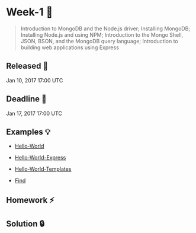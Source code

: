 # Week-1 :gem:

> Introduction to MongoDB and the Node.js driver; Installing MongoDB; Installing Node.js and using NPM; Introduction to the Mongo Shell, JSON, BSON, and the MongoDB query language; Introduction to building web applications using Express

## Released :checkered_flag:
Jan 10, 2017 17:00 UTC

## Deadline :racehorse:
Jan 17, 2017 17:00 UTC

## Examples :bulb:

* [Hello-World](https://github.com/ragmha/M101JS/tree/Week-1/Hello-World)

* [Hello-World-Express](https://github.com/ragmha/M101JS/tree/Week-1/Hello-World-Express)

* [Hello-World-Templates](https://github.com/ragmha/M101JS/tree/Week-1/Hello-World-Templates)

* [Find](https://github.com/ragmha/M101JS/tree/Week-1/Find)

## Homework :zap:

## Solution :lock:
